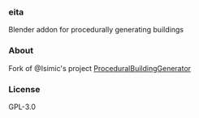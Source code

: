 ### eita 
Blender addon for procedurally generating buildings

### About
Fork of @Isimic's project [ProceduralBuildingGenerator](https://github.com/lsimic/ProceduralBuildingGenerator)

### License

GPL-3.0
